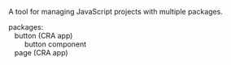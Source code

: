 A tool for managing JavaScript projects with multiple packages.


packages:<br> 
&nbsp;&nbsp;&nbsp;button (CRA app)<br> 
&nbsp;&nbsp;&nbsp;&nbsp;&nbsp;&nbsp;&nbsp;&nbsp;button component<br> 
&nbsp;&nbsp;&nbsp;page (CRA app)<br> 
